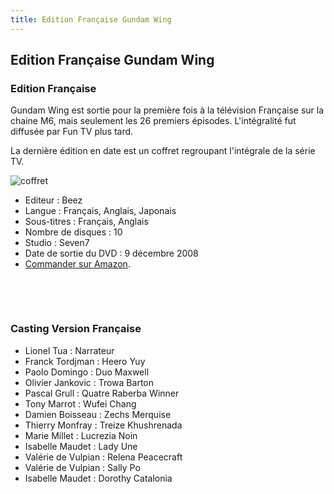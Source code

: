 ```yaml
---
title: Edition Française Gundam Wing
---
```


Edition Française Gundam Wing
-----------------------------

### Edition Française


Gundam Wing est sortie pour la première fois à la télévision Française sur la chaine M6, mais seulement les 26 premiers épisodes. L'intégralité fut diffusée par Fun TV plus tard.


La dernière édition en date est un coffret regroupant l'intégrale de la série TV.


![coffret](/images/mini/images-stories-saga-gundamwing-dvd-_tb_150x150_coffret.jpg)


* Editeur : Beez
* Langue : Français, Anglais, Japonais
* Sous-titres : Français, Anglais
* Nombre de disques : 10
* Studio : Seven7
* Date de sortie du DVD : 9 décembre 2008
* [Commander sur Amazon](http://www.amazon.fr/exec/obidos/ASIN/B001GDJ9HA/gundamfrance-21).


 


 


### Casting Version Française


* Lionel Tua : Narrateur
* Franck Tordjman : Heero Yuy
* Paolo Domingo : Duo Maxwell
* Olivier Jankovic : Trowa Barton
* Pascal Grull : Quatre Raberba Winner
* Tony Marrot : Wufei Chang
* Damien Boisseau : Zechs Merquise
* Thierry Monfray : Treize Khushrenada
* Marie Millet : Lucrezia Noin
* Isabelle Maudet : Lady Une
* Valérie de Vulpian : Relena Peacecraft
* Valérie de Vulpian : Sally Po
* Isabelle Maudet : Dorothy Catalonia
